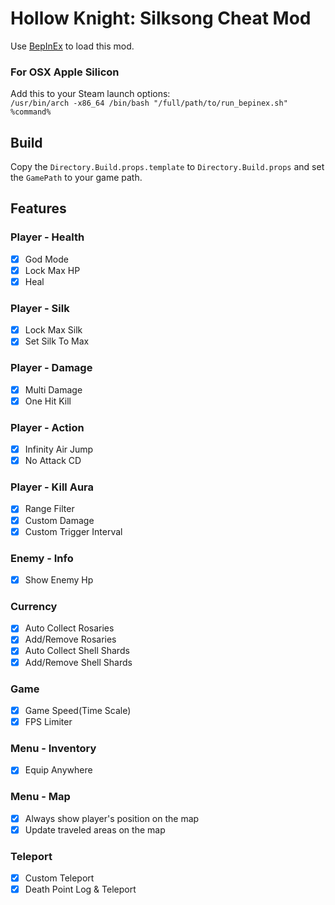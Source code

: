 ﻿# Hollow Knight: Silksong Cheat Mod

Use [BepInEx](https://github.com/BepInEx/BepInEx) to load this mod.

### For OSX Apple Silicon

Add this to your Steam launch options:  
`/usr/bin/arch -x86_64 /bin/bash "/full/path/to/run_bepinex.sh" %command%`

## Build

Copy the `Directory.Build.props.template` to `Directory.Build.props` and set the `GamePath` to your game path.

## Features

### Player - Health

- [x] God Mode
- [x] Lock Max HP
- [x] Heal

### Player - Silk

- [x] Lock Max Silk
- [x] Set Silk To Max

### Player - Damage

- [x] Multi Damage
- [x] One Hit Kill

### Player - Action

- [x] Infinity Air Jump
- [x] No Attack CD

### Player - Kill Aura

- [x] Range Filter
- [x] Custom Damage
- [x] Custom Trigger Interval

### Enemy - Info

- [x] Show Enemy Hp

### Currency

- [x] Auto Collect Rosaries
- [x] Add/Remove Rosaries
- [x] Auto Collect Shell Shards
- [x] Add/Remove Shell Shards

### Game

- [x] Game Speed(Time Scale)
- [x] FPS Limiter

### Menu - Inventory

- [x] Equip Anywhere

### Menu - Map

- [x] Always show player's position on the map
- [x] Update traveled areas on the map

### Teleport

- [x] Custom Teleport
- [x] Death Point Log & Teleport